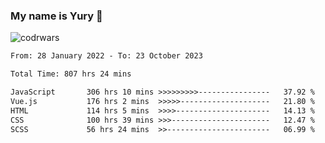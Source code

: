 ### My name is Yury 👋 
![codrwars](https://www.codewars.com/users/litury/badges/micro) 


<!--START_SECTION:waka-->

```txt
From: 28 January 2022 - To: 23 October 2023

Total Time: 807 hrs 24 mins

JavaScript       306 hrs 10 mins >>>>>>>>>----------------   37.92 %
Vue.js           176 hrs 2 mins  >>>>>--------------------   21.80 %
HTML             114 hrs 5 mins  >>>>---------------------   14.13 %
CSS              100 hrs 39 mins >>>----------------------   12.47 %
SCSS             56 hrs 24 mins  >>-----------------------   06.99 %
```

<!--END_SECTION:waka-->

